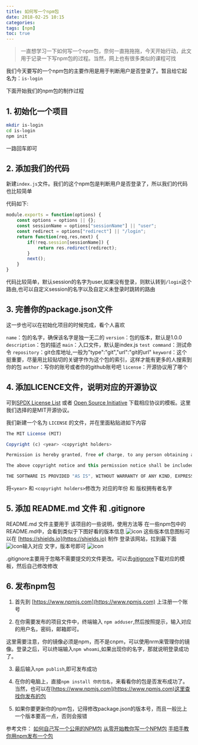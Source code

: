 ```yaml
---
title: 如何写一个npm包
date: 2018-02-25 10:15
categories:
tags: [npm]
toc: true
---
```


> 一直想学习一下如何写一个npm包，奈何一直拖拖拖，今天开始行动，此文用于记录一下写npm包的过程。当然，网上也有很多类似的课程可找

<!-- more -->

我们今天要写的一个npm包的主要作用是用于判断用户是否登录了。暂且给它起名为：`is-login`

下面开始我们的npm包的制作过程

## 1. 初始化一个项目

```bash
mkdir is-login
cd is-login
npm init
```
一路回车即可

## 2. 添加我们的代码

新建`index.js`文件。我们的这个npm包是判断用户是否登录了，所以我们的代码也比较简单

代码如下:
```javascript
module.exports = function(options) {
    const options = options || {};
    const sessionName = options["sessionName"] || "user";
    const redirect = options["redirect"] || "/login";
    return function(req,res,next) {
        if(!req.session[sessionName]) {
            return res.redirect(redirect);
        }
        next();
    }
}
```
代码比较简单，默认session的名字为user,如果没有登录，则默认转到`/login`这个路由,也可以自定义session的名字以及自定义未登录时跳转的路由

## 3. 完善你的package.json文件

这一步也可以在初始化项目的时候完成，看个人喜欢

`name`：包的名字，确保该名字是独一无二的
`version`：包的版本，默认是1.0.0
`description`：包的描述
`main`：入口文件，默认是index.js
`test command`：测试命令
`repository`：git仓库地址,一般为"type":"git","url":"git的url"
`keyword`：这个挺重要，尽量用比较贴切的关键字作为这个包的索引，这样才能有更多的人搜索到你的包
`author`：写你的账号或者你的github账号吧
`license`：开源协议用了哪个

## 4. 添加LICENCE文件，说明对应的开源协议

可到[SPDX License List](https://spdx.org/licenses/) 或者 [Open Source Initiative](https://opensource.org/licenses/alphabetical) 下载相应协议的模板。这里我们选择的是MIT开源协议。

我们新建一个名为 `LICENSE` 的文件，并在里面粘贴进如下内容
```javascript
The MIT License (MIT)

Copyright (c) <year> <copyright holders>

Permission is hereby granted, free of charge, to any person obtaining a copy of this software and associated documentation files (the "Software"), to deal in the Software without restriction, including without limitation the rights to use, copy, modify, merge, publish, distribute, sublicense, and/or sell copies of the Software, and to permit persons to whom the Software is furnished to do so, subject to the following conditions:

The above copyright notice and this permission notice shall be included in all copies or substantial portions of the Software.

THE SOFTWARE IS PROVIDED "AS IS", WITHOUT WARRANTY OF ANY KIND, EXPRESS OR IMPLIED, INCLUDING BUT NOT LIMITED TO THE WARRANTIES OF MERCHANTABILITY, FITNESS FOR A PARTICULAR PURPOSE AND NONINFRINGEMENT. IN NO EVENT SHALL THE AUTHORS OR COPYRIGHT HOLDERS BE LIABLE FOR ANY CLAIM, DAMAGES OR OTHER LIABILITY, WHETHER IN AN ACTION OF CONTRACT, TORT OR OTHERWISE, ARISING FROM, OUT OF OR IN CONNECTION WITH THE SOFTWARE OR THE USE OR OTHER DEALINGS IN THE SOFTWARE.
```
将`<year>` 和 `<copyright holders>`修改为 对应的年份 和 版权拥有者名字

## 5. 添加 README.md 文件 和 .gitignore 
README.md 文件主要用于 该项目的一些说明，使用方法等
在一些npm包中的README.md中，会看到类似于下图好看的版本信息
![icon](/img/npm-icon.png)
这些版本信息图标可以在 [https://shields.io](https://shields.io) 制作
登录该网站，拉到最下面
![icon](/img/p25.jpg)输入对应 文字，版本号即可 ![icon](/img/p26.jpg)


.gitignore主要用于忽略不需要提交的文件更改。可以去[gitignore](https://github.com/github/gitignore)下载对应的模板，然后自己修改修改

## 6. 发布npm包

1. 首先到 [https://www.npmjs.com](https://www.npmjs.com) 上注册一个账号

2. 在你需要发布的项目文件中，终端输入 `npm adduser`,然后按照提示，输入对应的用户名，密码，邮箱即可。

这里需要注意，你的镜像必须是npm，而不是cnpm，可以使用nrm来管理你的镜像。登录之后，可以终端输入`npm whoami`,如果出现你的名字，那就说明登录成功了。

3. 最后输入`npm publish`,即可发布成功

4. 在你的电脑上，直接`npm install 你的包名`，来看看你的包是否发布成功了。当然，也可以在[https://www.npmjs.com](https://www.npmjs.com)这里查找你发布的包

5. 如果你要更新你的npm包，记得修改package.json的版本号，而且一般比上一个版本要高一点，否则会报错


参考文件： 
[如何自己写一个公用的NPM包](http://blog.csdn.net/A41202197514/article/details/76736776) 
[从零开始教你写一个NPM包](https://segmentfault.com/a/1190000011095467) 
[手把手教你用npm发布一个包](https://www.jianshu.com/p/36d3e0e00157) 

